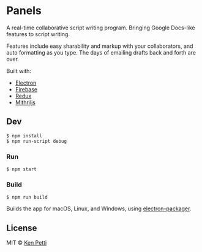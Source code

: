 # Panels

A real-time collaborative script writing program. Bringing Google Docs-like features to script writing.

Features include easy sharability and markup with your collaborators, and auto formatting as you type. The days of emailing drafts back and forth are over.

Built with:
* [Electron](https://electron.atom.io/)
* [Firebase](https://firebase.google.com/)
* [Redux](http://redux.js.org/)
* [Mithriljs](https://mithril.js.org/)


## Dev

```
$ npm install
$ npm run-script debug
```

### Run

```
$ npm start
```

### Build

```
$ npm run build
```

Builds the app for macOS, Linux, and Windows, using [electron-packager](https://github.com/electron-userland/electron-packager).


## License

MIT © [Ken Petti](https://github.com/citizenken)
